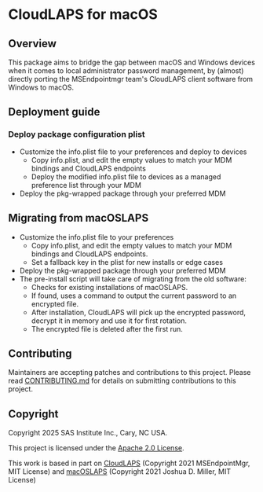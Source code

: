 #  CloudLAPS for macOS

## Overview
This package aims to bridge the gap between macOS and Windows devices when it comes to local administrator password management,
by (almost) directly porting the MSEndpointmgr team's CloudLAPS client software from Windows to macOS.

## Deployment guide
### Deploy package configuration plist
* Customize the info.plist file to your preferences and deploy to devices
    * Copy info.plist, and edit the empty values to match your MDM bindings and CloudLAPS endpoints
    * Deploy the modified info.plist file to devices as a managed preference list through your MDM
* Deploy the pkg-wrapped package through your preferred MDM

## Migrating from macOSLAPS
* Customize the info.plist file to your preferences
    * Copy info.plist, and edit the empty values to match your MDM bindings and CloudLAPS endpoints.
    * Set a fallback key in the plist for new installs or edge cases
* Deploy the pkg-wrapped package through your preferred MDM
* The pre-install script will take care of migrating from the old software:
    * Checks for existing installations of macOSLAPS.
    * If found, uses a command to output the current password to an encrypted file.
    * After installation, CloudLAPS will pick up the encrypted password, decrypt it in memory and use it for first rotation.
    * The encrypted file is deleted after the first run.

## Contributing
Maintainers are accepting patches and contributions to this project.
Please read [CONTRIBUTING.md](CONTRIBUTING.md) for details on submitting contributions to this project.

## Copyright
Copyright 2025 SAS Institute Inc., Cary, NC USA.

This project is licensed under the [Apache 2.0 License](LICENSE).

This work is based in part on [CloudLAPS](https://github.com/MSEndpointMgr/CloudLAPS) (Copyright 2021 MSEndpointMgr, MIT License) and [macOSLAPS](https://github.com/joshua-d-miller/macOSLAPS) (Copyright 2021 Joshua D. Miller, MIT License)
